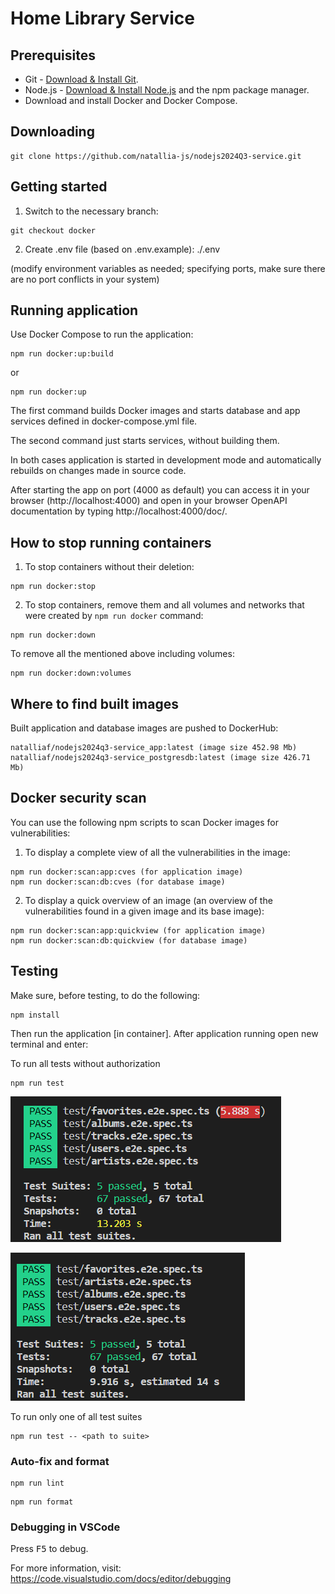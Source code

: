 # Home Library Service

## Prerequisites

- Git - [Download & Install Git](https://git-scm.com/downloads).
- Node.js - [Download & Install Node.js](https://nodejs.org/en/download/) and the npm package manager.
- Download and install Docker and Docker Compose.

## Downloading

```
git clone https://github.com/natallia-js/nodejs2024Q3-service.git
```

## Getting started

1. Switch to the necessary branch:

```
git checkout docker
```

2. Create .env file (based on .env.example): ./.env

(modify environment variables as needed; specifying ports, make sure there are no port conflicts in your system)

## Running application

Use Docker Compose to run the application:

```
npm run docker:up:build
```

or

```
npm run docker:up
```

The first command builds Docker images and starts database and app services defined in docker-compose.yml file. 

The second command just starts services, without building them.

In both cases application is started in development mode and automatically rebuilds on changes made in source code.

After starting the app on port (4000 as default) you can access it in your browser (http://localhost:4000) and open
in your browser OpenAPI documentation by typing http://localhost:4000/doc/.

## How to stop running containers

1. To stop containers without their deletion:

```
npm run docker:stop
```

2. To stop containers, remove them and all volumes and networks that were created by `npm run docker` command:

```
npm run docker:down
```

To remove all the mentioned above including volumes:

```
npm run docker:down:volumes
```

## Where to find built images

Built application and database images are pushed to DockerHub:

```
natalliaf/nodejs2024q3-service_app:latest (image size 452.98 Mb)
natalliaf/nodejs2024q3-service_postgresdb:latest (image size 426.71 Mb)
```

## Docker security scan

You can use the following npm scripts to scan Docker images for vulnerabilities:

1. To display a complete view of all the vulnerabilities in the image:

```
npm run docker:scan:app:cves (for application image)
npm run docker:scan:db:cves (for database image)
```

2.  To display a quick overview of an image (an overview of the vulnerabilities found in a given image and its base image):

```
npm run docker:scan:app:quickview (for application image)
npm run docker:scan:db:quickview (for database image)
```

## Testing

Make sure, before testing, to do the following:

```
npm install
```

Then run the application [in container]. After application running open new terminal and enter:

To run all tests without authorization

```
npm run test
```
![test results](images_for_readme/no-auth-test-results1.png)

![test results](images_for_readme/no-auth-test-results2.png)

To run only one of all test suites

```
npm run test -- <path to suite>
```

### Auto-fix and format

```
npm run lint
```

```
npm run format
```

### Debugging in VSCode

Press <kbd>F5</kbd> to debug.

For more information, visit: https://code.visualstudio.com/docs/editor/debugging
